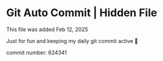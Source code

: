 # Git Auto Commit | Hidden File

This file was added Feb 12, 2025

Just for fun and keeping my daily git commit active 🤪

commit number: 624341
